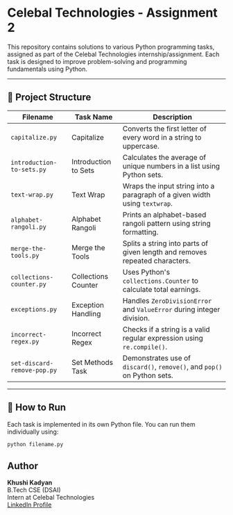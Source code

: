# Celebal Technologies - Assignment 2

This repository contains solutions to various  Python programming tasks, assigned as part of the Celebal Technologies internship/assignment. Each task is designed to improve problem-solving and programming fundamentals using Python.

---

## 📂 Project Structure

| Filename                          | Task Name                 | Description                                                                 |
|----------------------------------|---------------------------|-----------------------------------------------------------------------------|
| `capitalize.py`                  | Capitalize                | Converts the first letter of every word in a string to uppercase.           |
| `introduction-to-sets.py`     | Introduction to Sets      | Calculates the average of unique numbers in a list using Python sets.       |
| `text-wrap.py`                   | Text Wrap                 | Wraps the input string into a paragraph of a given width using `textwrap`.  |
| `alphabet-rangoli.py`            | Alphabet Rangoli          | Prints an alphabet-based rangoli pattern using string formatting.           |
| `merge-the-tools.py`             | Merge the Tools           | Splits a string into parts of given length and removes repeated characters. |
| `collections-counter.py`         | Collections Counter        | Uses Python's `collections.Counter` to calculate total earnings.            |
| `exceptions.py`                  | Exception Handling         | Handles `ZeroDivisionError` and `ValueError` during integer division.       |
| `incorrect-regex.py`             | Incorrect Regex            | Checks if a string is a valid regular expression using `re.compile()`.      |
| `set-discard-remove-pop.py`   | Set Methods Task           | Demonstrates use of `discard()`, `remove()`, and `pop()` on Python sets.    |

---

## 🧪 How to Run

Each task is implemented in its own Python file. You can run them individually using:

```bash
python filename.py
```

##  Author

**Khushi Kadyan**  
B.Tech CSE (DSAI)  
Intern at Celebal Technologies  
[LinkedIn Profile](https://www.linkedin.com/in/khushi-kadyan-03s12a2004r/)
